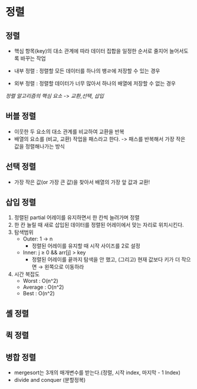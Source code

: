 #  정렬

## 정렬
- 핵심 항목(key)의 대소 관계에 따라 데이터 집합을 일정한 순서로 줄지어 늘어서도록 바꾸는 작업

- 내부 정렬 : 정렬할 모든 데이터를 하나의 뱅ㄹ에 저장할 수 있는 경우
- 외부 정렬 : 정렬할 데이터가 너무 많아서 하나의 배열에 저장할 수 없는 경우

_정렬 알고리즘의 핵심 요소_
->  *교환*,*선택*, *삽입*

## 버블 정렬
- 이웃한 두 요소의 대소 관계를 비교하여 교환을 반복
- 배열의 요소를 (비교, 교환) 작업을 패스라고 한다.
-> 패스를 반복해서 가장 작은 값을 정렬해나가는 방식

## 선택 정렬

- 가장 작은 값(or 가장 큰 값)을 찾아서 배열의 가장 앞 값과 교환!

## 삽입 정렬
1. 정렬된 partial 어레이를 유지하면서 한 칸씩 늘려가며 정렬
2. 한 칸 늘릴 때 새로 삽입된 데이터를 정렬된 어레이에서 맞는 자리로 위치시킨다.
3. 탐색범위
    - Outer: 1 → n
        - 정렬된 어레이를 유지할 때 시작 사이즈를 2로 설정
    - Inner: j ≥ 0 && arr[j] > key
        - 정렬된 어레이를 끝까지 탐색을 안 했고, (그리고) 현재 값보다 키가 더 작으면 → 왼쪽으로 이동하라
4. 시간 복잡도
    - Worst : O(n^2)
    - Average : O(n^2)
    - Best : O(n^2)

## 셸 정렬

## 퀵 정렬

## 병합 정렬
- mergesort는 3개의 매개변수를 받는다.(정렬, 시작 index, 마지막 - 1 Index)
- divide and conquer (분할정복)

